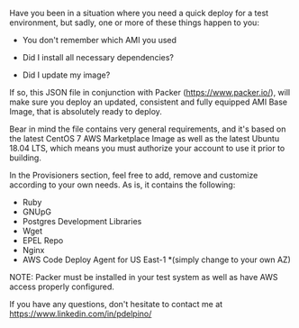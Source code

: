 Have you been in a situation where you need a quick deploy for a test environment, but sadly, one or more of these things happen to you:

- You don't remember which AMI you used

- Did I install all necessary dependencies?

- Did I update my image?

If so, this JSON file in conjunction with Packer (https://www.packer.io/), will make sure you deploy an updated, consistent and fully equipped AMI Base Image, that is absolutely ready to deploy.

Bear in mind the file contains very general requirements, and it's based on the latest CentOS 7 AWS Marketplace Image as well as the latest Ubuntu 18.04 LTS, which means you must authorize your account to use it prior to building.

In the Provisioners section, feel free to add, remove and customize according to your own needs. As is, it contains the following:

* Ruby
* GNUpG
* Postgres Development Libraries
* Wget
* EPEL Repo
* Nginx
* AWS Code Deploy Agent for US East-1 *(simply change to your own AZ)

NOTE: Packer must be installed in your test system as well as have AWS access properly configured.

If you have any questions, don't hesitate to contact me at https://www.linkedin.com/in/pdelpino/
